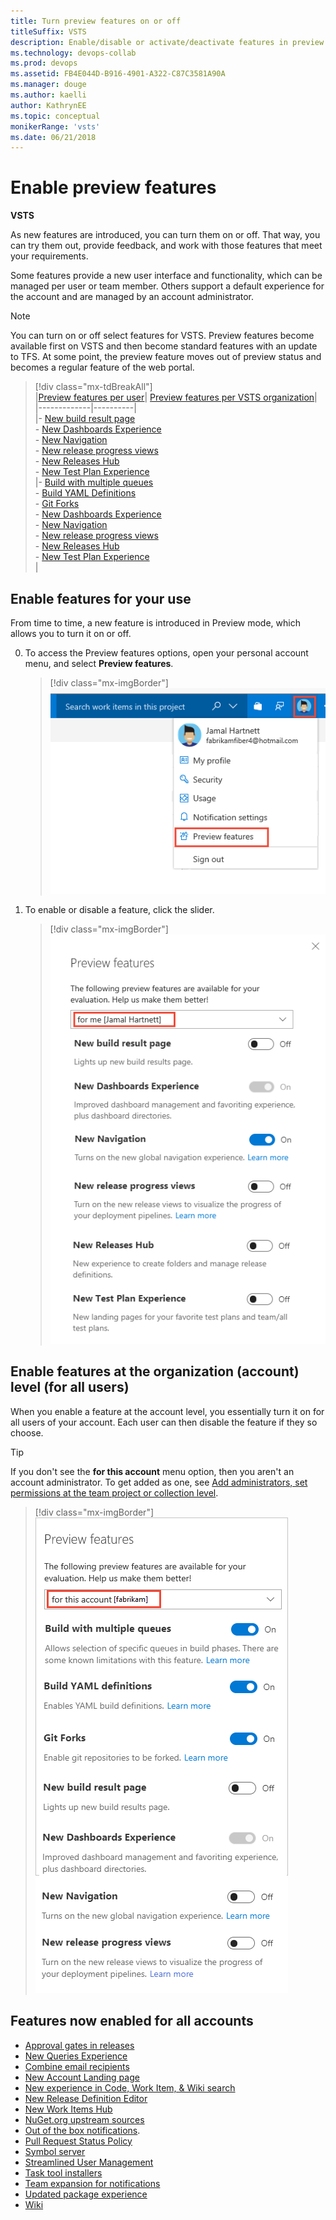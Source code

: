 ```yaml
---
title: Turn preview features on or off 
titleSuffix: VSTS
description: Enable/disable or activate/deactivate features in preview at the user, team project, or account level  
ms.technology: devops-collab
ms.prod: devops
ms.assetid: FB4E044D-B916-4901-A322-C87C3581A90A
ms.manager: douge
ms.author: kaelli
author: KathrynEE
ms.topic: conceptual
monikerRange: 'vsts'
ms.date: 06/21/2018
---
```



# Enable preview features 

<b>VSTS</b>

As new features are introduced, you can turn them on or off. That way, you can try them out, provide feedback, and work with those features that meet your requirements.  

Some features provide a new user interface and functionality, which can be managed per user or team member. Others support a default experience for the account and are managed by an account administrator. 
 
> [!NOTE]   
> You can turn on or off select features for VSTS. Preview features become available first on VSTS and then become standard features with an update to TFS. At some point, the preview feature moves out of preview status and becomes a regular feature of the web portal.  

> [!div class="mx-tdBreakAll"]  
> |[Preview features per user](#user-level)| [Preview features per VSTS organization](#account-level)|  
> |-------------|----------|  
> |- [New build result page]()<br/>- [New Dashboards Experience](../../report/dashboards/dashboards.md)<br/>- [New Navigation](https://blogs.msdn.microsoft.com/devops/2018/06/19/new-navigation/)<br/>- [New release progress views](../../pipelines/preview/new-release-summary.md)<br/>- [New Releases Hub](https://docs.microsoft.com/en-us/vsts/release-notes/2018/jun-19-vsts#organize-your-release-definitions-in-folders)<br/>- [New Test Plan Experience](https://docs.microsoft.com/en-us/vsts/release-notes/2018/jun-19-vsts#test-1)<br/>   |- [Build with multiple queues](https://github.com/Microsoft/vsts-agent/blob/master/docs/preview/yamlgettingstarted.md)<br/>- [Build YAML Definitions](../../pipelines/build/yaml.md)<br/>- [Git Forks](../../git/concepts/forks.md)<br/>- [New Dashboards Experience](../../report/dashboards/dashboards.md)<br/>- [New Navigation](https://blogs.msdn.microsoft.com/devops/2018/06/19/new-navigation/)<br/>- [New release progress views](../../pipelines/preview/new-release-summary.md)<br/>- [New Releases Hub](https://docs.microsoft.com/en-us/vsts/release-notes/2018/jun-19-vsts#organize-your-release-definitions-in-folders)<br/>- [New Test Plan Experience](https://docs.microsoft.com/en-us/vsts/release-notes/2018/jun-19-vsts#test-1)<br/>   |


<a id="user-level">  </a>
## Enable features for your use  

From time to time, a new feature is introduced in Preview mode, which allows you to turn it on or off. 

0. To access the Preview features options, open your personal account menu, and select **Preview features**. 

	> [!div class="mx-imgBorder"]  
	> ![Open Preview Features](_img/manage-features/profile-menu.png)  

0. To enable or disable a feature, click the slider. 

	> [!div class="mx-imgBorder"]  
	> ![Preview features options for yourself](_img/manage-features/preview-features-user-level-s136.png) 


<a id="account-level">  </a>
## Enable features at the organization (account) level (for all users)  

When you enable a feature at the account level, you essentially turn it on for all users of your account. Each user can then disable the feature if they so choose.

> [!TIP]  
> If you don't see the **for this account** menu option, then you aren't an account administrator. To get added as one, see [Add administrators, set permissions at the team project or collection level](../../organizations/security/set-project-collection-level-permissions.md).  

> [!div class="mx-imgBorder"]  
> ![Preview features options for the account](_img/manage-features/preview-features-account-level-s136.png)


## Features now enabled for all accounts 
- [Approval gates in releases](../../pipelines/release/approvals/index.md)  
- [New Queries Experience](../../work/track/view-run-query.md)  
- [Combine email recipients](../../notifications/howto-manage-team-notifications.md) 
- [New Account Landing page](../../user-guide/account-home-pages.md)  
- [New experience in Code, Work Item, & Wiki search](https://docs.microsoft.com/vsts/release-notes/2017/oct-06-vsts#code)   
- [New Release Definition Editor](../../pipelines/release/define-multistage-release-process.md) 
- [New Work Items Hub](../../work/work-items/view-add-work-items.md)   
- [NuGet.org upstream sources](../../package/nuget/upstream-sources.md) 
- [Out of the box notifications](../../notifications/howto-manage-personal-notifications.md).   
- [Pull Request Status Policy](../../git/how-to/pr-status-policy.md) 
- [Symbol server](../../pipelines/symbols/index.md)  
- [Streamlined User Management](../../accounts/add-account-users-assign-access-levels.md)   
- [Task tool installers](../../pipelines/process/tasks.md#tool-installers) 
- [Team expansion for notifications](../../notifications/howto-manage-team-notifications.md)
- [Updated package experience](../../package/index.md) 
- [Wiki](../wiki/add-edit-wiki.md)  

<!---
<a id="wiki">  </a>
## Wiki 

You can enable a built-in Wiki for your team project. This feature is in preview and when enabled adds a **Wiki** hub from which you can [view and edit wiki pages](add-edit-wiki.md). If you were using the Wiki Marketplace extension, you can [migrate your existing pages to the new team project wiki](migrate-extension-wiki-pages.md). 


<a id="oob-notifications">  </a>
## Out of the box notifications 

With out-of-the-box notifications, users automatically receive notifications for events such as:

* The user is assigned a work item  
* The user is added or removed as a reviewer to a pull request  
* The user has a pull request that is updated  
* The user has a build that completes  

These subscriptions appear in the new user notifications experience, and users can easily choose to opt out of any of them. To learn more, see [Manage personal notifications](../../notifications/howto-manage-personal-notifications.md). 



<a id="team-expansion-notifications">  </a>
## Team expansion for notifications 

Enable this feature for your account when you want notifications to be sent by default for all team-associated events. Such events include when pull requests are created or updated. Team admins can choose to opt-out of these notifications. See [Manage team notifications](../../notifications/howto-notifications.md).  
 

<a id="task-tool-installers">  </a>
### Task tool installers

You can use tool installer tasks to enable your build or release process to lazily install tool sets. So now you can install dependencies on Microsoft-hosted agents and test and validate your app on multiple versions of a tool set. 

-->

